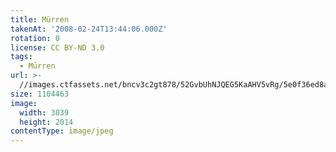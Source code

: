 ```yaml
---
title: Mürren
takenAt: '2008-02-24T13:44:06.000Z'
rotation: 0
license: CC BY-ND 3.0
tags:
  - Mürren
url: >-
  //images.ctfassets.net/bncv3c2gt878/52GvbUhNJQEG5KaAHV5vRg/5e0f36ed8a68913e42d3dded289031a1/mrren_4559721173_o
size: 1104463
image:
  width: 3039
  height: 2014
contentType: image/jpeg
---
```


